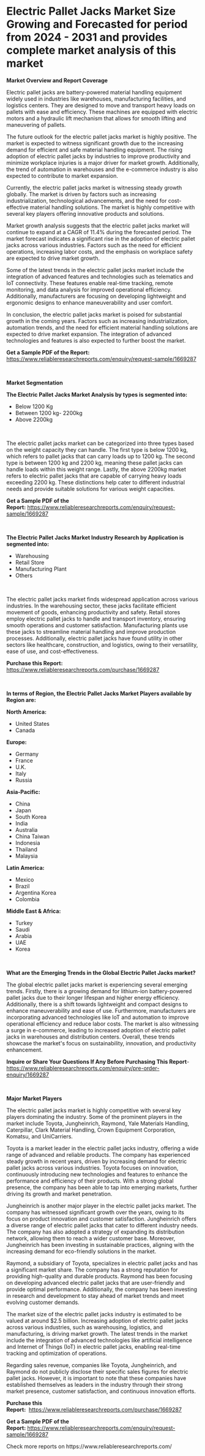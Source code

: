 <p><h1>Electric Pallet Jacks Market Size Growing and Forecasted for period from 2024 - 2031 and provides complete market analysis of this market</h1></p><p><strong>Market Overview and Report Coverage</strong></p>
<p><p>Electric pallet jacks are battery-powered material handling equipment widely used in industries like warehouses, manufacturing facilities, and logistics centers. They are designed to move and transport heavy loads on pallets with ease and efficiency. These machines are equipped with electric motors and a hydraulic lift mechanism that allows for smooth lifting and maneuvering of pallets.</p><p>The future outlook for the electric pallet jacks market is highly positive. The market is expected to witness significant growth due to the increasing demand for efficient and safe material handling equipment. The rising adoption of electric pallet jacks by industries to improve productivity and minimize workplace injuries is a major driver for market growth. Additionally, the trend of automation in warehouses and the e-commerce industry is also expected to contribute to market expansion.</p><p>Currently, the electric pallet jacks market is witnessing steady growth globally. The market is driven by factors such as increasing industrialization, technological advancements, and the need for cost-effective material handling solutions. The market is highly competitive with several key players offering innovative products and solutions.</p><p>Market growth analysis suggests that the electric pallet jacks market will continue to expand at a CAGR of 11.4% during the forecasted period. The market forecast indicates a significant rise in the adoption of electric pallet jacks across various industries. Factors such as the need for efficient operations, increasing labor costs, and the emphasis on workplace safety are expected to drive market growth.</p><p>Some of the latest trends in the electric pallet jacks market include the integration of advanced features and technologies such as telematics and IoT connectivity. These features enable real-time tracking, remote monitoring, and data analysis for improved operational efficiency. Additionally, manufacturers are focusing on developing lightweight and ergonomic designs to enhance maneuverability and user comfort.</p><p>In conclusion, the electric pallet jacks market is poised for substantial growth in the coming years. Factors such as increasing industrialization, automation trends, and the need for efficient material handling solutions are expected to drive market expansion. The integration of advanced technologies and features is also expected to further boost the market.</p></p>
<p><strong>Get a Sample PDF of the Report:</strong> <a href="https://www.reliableresearchreports.com/enquiry/request-sample/1669287">https://www.reliableresearchreports.com/enquiry/request-sample/1669287</a></p>
<p>&nbsp;</p>
<p><strong>Market Segmentation</strong></p>
<p><strong>The Electric Pallet Jacks Market Analysis by types is segmented into:</strong></p>
<p><ul><li>Below 1200 Kg</li><li>Between 1200 kg- 2200kg</li><li>Above 2200kg</li></ul></p>
<p>&nbsp;</p>
<p><p>The electric pallet jacks market can be categorized into three types based on the weight capacity they can handle. The first type is below 1200 kg, which refers to pallet jacks that can carry loads up to 1200 kg. The second type is between 1200 kg and 2200 kg, meaning these pallet jacks can handle loads within this weight range. Lastly, the above 2200kg market refers to electric pallet jacks that are capable of carrying heavy loads exceeding 2200 kg. These distinctions help cater to different industrial needs and provide suitable solutions for various weight capacities.</p></p>
<p><strong>Get a Sample PDF of the Report:</strong>&nbsp;<a href="https://www.reliableresearchreports.com/enquiry/request-sample/1669287">https://www.reliableresearchreports.com/enquiry/request-sample/1669287</a></p>
<p>&nbsp;</p>
<p><strong>The Electric Pallet Jacks Market Industry Research by Application is segmented into:</strong></p>
<p><ul><li>Warehousing</li><li>Retail Store</li><li>Manufacturing Plant</li><li>Others</li></ul></p>
<p>&nbsp;</p>
<p><p>The electric pallet jacks market finds widespread application across various industries. In the warehousing sector, these jacks facilitate efficient movement of goods, enhancing productivity and safety. Retail stores employ electric pallet jacks to handle and transport inventory, ensuring smooth operations and customer satisfaction. Manufacturing plants use these jacks to streamline material handling and improve production processes. Additionally, electric pallet jacks have found utility in other sectors like healthcare, construction, and logistics, owing to their versatility, ease of use, and cost-effectiveness.</p></p>
<p><strong>Purchase this Report:</strong>&nbsp; <a href="https://www.reliableresearchreports.com/purchase/1669287">https://www.reliableresearchreports.com/purchase/1669287</a></p>
<p>&nbsp;</p>
<p><strong>In terms of Region, the Electric Pallet Jacks Market Players available by Region are:</strong></p>
<p>
    <p> <strong> North America: </strong>
        <ul>
            <li>United States</li>
            <li>Canada</li>
        </ul>
        </p> 
    <p> <strong> Europe: </strong>
        <ul>
            <li>Germany</li>
            <li>France</li>
            <li>U.K.</li>
            <li>Italy</li>
            <li>Russia</li>
        </ul>
        </p> 
    <p> <strong> Asia-Pacific: </strong>
        <ul>
            <li>China</li>
            <li>Japan</li>
            <li>South Korea</li>
            <li>India</li>
            <li>Australia</li>
            <li>China Taiwan</li>
            <li>Indonesia</li>
            <li>Thailand</li>
            <li>Malaysia</li>
        </ul>
        </p> 
    <p> <strong> Latin America: </strong>
        <ul>
            <li>Mexico</li>
            <li>Brazil</li>
            <li>Argentina Korea</li>
            <li>Colombia</li>
        </ul>
        </p> 
    <p> <strong> Middle East & Africa: </strong>
        <ul>
            <li>Turkey</li>
            <li>Saudi</li>
            <li>Arabia</li>
            <li>UAE</li>
            <li>Korea</li>
        </ul>
    </p>
    </p>
<p>&nbsp;</p>
<p><strong>What are the Emerging Trends in the Global Electric Pallet Jacks market?</strong></p>
<p><p>The global electric pallet jacks market is experiencing several emerging trends. Firstly, there is a growing demand for lithium-ion battery-powered pallet jacks due to their longer lifespan and higher energy efficiency. Additionally, there is a shift towards lightweight and compact designs to enhance maneuverability and ease of use. Furthermore, manufacturers are incorporating advanced technologies like IoT and automation to improve operational efficiency and reduce labor costs. The market is also witnessing a surge in e-commerce, leading to increased adoption of electric pallet jacks in warehouses and distribution centers. Overall, these trends showcase the market's focus on sustainability, innovation, and productivity enhancement.</p></p>
<p><strong>Inquire or Share Your Questions If Any Before Purchasing This Report</strong>- <a href="https://www.reliableresearchreports.com/enquiry/pre-order-enquiry/1669287">https://www.reliableresearchreports.com/enquiry/pre-order-enquiry/1669287</a></p>
<p>&nbsp;</p>
<p><strong>Major Market Players</strong></p>
<p><p>The electric pallet jacks market is highly competitive with several key players dominating the industry. Some of the prominent players in the market include Toyota, Jungheinrich, Raymond, Yale Materials Handling, Caterpillar, Clark Material Handling, Crown Equipment Corporation, Komatsu, and UniCarriers.</p><p>Toyota is a market leader in the electric pallet jacks industry, offering a wide range of advanced and reliable products. The company has experienced steady growth in recent years, driven by increasing demand for electric pallet jacks across various industries. Toyota focuses on innovation, continuously introducing new technologies and features to enhance the performance and efficiency of their products. With a strong global presence, the company has been able to tap into emerging markets, further driving its growth and market penetration.</p><p>Jungheinrich is another major player in the electric pallet jacks market. The company has witnessed significant growth over the years, owing to its focus on product innovation and customer satisfaction. Jungheinrich offers a diverse range of electric pallet jacks that cater to different industry needs. The company has also adopted a strategy of expanding its distribution network, allowing them to reach a wider customer base. Moreover, Jungheinrich has been investing in sustainable practices, aligning with the increasing demand for eco-friendly solutions in the market.</p><p>Raymond, a subsidiary of Toyota, specializes in electric pallet jacks and has a significant market share. The company has a strong reputation for providing high-quality and durable products. Raymond has been focusing on developing advanced electric pallet jacks that are user-friendly and provide optimal performance. Additionally, the company has been investing in research and development to stay ahead of market trends and meet evolving customer demands.</p><p>The market size of the electric pallet jacks industry is estimated to be valued at around $2.5 billion. Increasing adoption of electric pallet jacks across various industries, such as warehousing, logistics, and manufacturing, is driving market growth. The latest trends in the market include the integration of advanced technologies like artificial intelligence and Internet of Things (IoT) in electric pallet jacks, enabling real-time tracking and optimization of operations.</p><p>Regarding sales revenue, companies like Toyota, Jungheinrich, and Raymond do not publicly disclose their specific sales figures for electric pallet jacks. However, it is important to note that these companies have established themselves as leaders in the industry through their strong market presence, customer satisfaction, and continuous innovation efforts.</p></p>
<p><strong>Purchase this Report:</strong>&nbsp;&nbsp;<a href="https://www.reliableresearchreports.com/purchase/1669287">https://www.reliableresearchreports.com/purchase/1669287</a></p>
<p></p>
<p><strong>Get a Sample PDF of the Report:</strong>&nbsp;<a href="https://www.reliableresearchreports.com/enquiry/request-sample/1669287">https://www.reliableresearchreports.com/enquiry/request-sample/1669287</a></p>
<p>Check more reports on https://www.reliableresearchreports.com/</p>